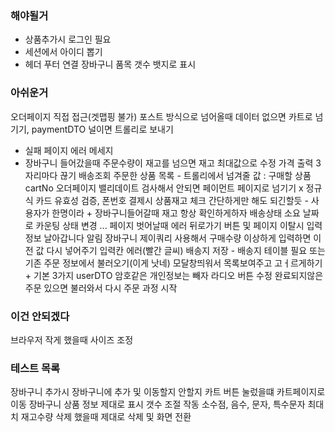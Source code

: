 ### 해야될거
- 상품추가시 로그인 필요 
- 세션에서 아이디 뽑기 
- 헤더 푸터 연결 장바구니 품목 갯수 뱃지로 표시 

### 아쉬운거 
오더페이지 직접 접근(겟맵핑 불가) 포스트 방식으로 넘어올때 데이터 없으면 카트로 넘기기, paymentDTO 널이면 트롤리로 보내기 

- 실패 페이지 에러 메세지
- 장바구니 들어갔을때 주문수량이 재고를 넘으면 재고 최대값으로 수정
  가격 출력 3자리마다 끊기 
배송조회 주문한 상품 목록 - 트롤리에서 넘겨줄 값 : 구매할 상품 cartNo
오더페이지 밸리데이트 검사해서 안되면 페이먼트 페이지로 넘기기 x
정규식 카드 유효성 검증, 폰번호 
결제시 상품재고 체크 간단하게만 해도 되긴할듯 - 사용자가 한명이라 + 장바구니들어갈때 재고 항상 확인하게하자
배송상태 소요 날짜로 카운팅 상태 변경 ... 
페이지 벗어날때 에러 뒤로가기 버튼 및 페이지 이탈시 입력정보 날아갑니다 알림
장바구니 제이쿼리 사용해서 구매수량 이상하게 입력하면 이전 값 다시 넣어주기
입력칸 에러(빨간 글씨)
배송지 저장 - 배송지 테이블 필요 또는 기존 주문 정보에서 불러오기(이게 낫네) 모달창띄워서 목록보여주고 고ㅓ르게하기 + 기본 3가지
userDTO 암호같은 개인정보는 빼자
라디오 버튼 수정
완료되지않은 주문 있으면 불러와서 다시 주문 과정 시작

### 이건 안되겠다 
브라우저 작게 했을때 사이즈 조정

### 테스트 목록 
장바구니 추가시 장바구니에 추가 및 이동할지 안할지
카트 버튼 눌렀을떄 카트페이지로 이동
장바구니 상품 정보 제대로 표시
갯수 조절 작동 소수점, 음수, 문자, 특수문자 최대치 재고수량
삭제 했을때 제대로 삭제 및 화면 전환 
